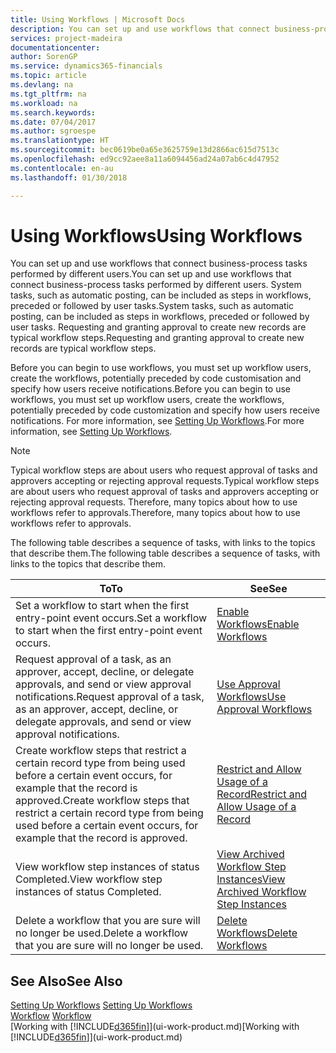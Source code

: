 ```yaml
---
title: Using Workflows | Microsoft Docs
description: You can set up and use workflows that connect business-process tasks performed by different users. System tasks, such as automatic posting, can be included as steps in workflows, preceded or followed by user tasks. Requesting and granting approval to create new records are typical workflow steps.
services: project-madeira
documentationcenter: 
author: SorenGP
ms.service: dynamics365-financials
ms.topic: article
ms.devlang: na
ms.tgt_pltfrm: na
ms.workload: na
ms.search.keywords: 
ms.date: 07/04/2017
ms.author: sgroespe
ms.translationtype: HT
ms.sourcegitcommit: bec0619be0a65e3625759e13d2866ac615d7513c
ms.openlocfilehash: ed9cc92aee8a11a6094456ad24a07ab6c4d47952
ms.contentlocale: en-au
ms.lasthandoff: 01/30/2018

---
```

# <a name="using-workflows"></a><span data-ttu-id="57d2f-105">Using Workflows</span><span class="sxs-lookup"><span data-stu-id="57d2f-105">Using Workflows</span></span>
<span data-ttu-id="57d2f-106">You can set up and use workflows that connect business-process tasks performed by different users.</span><span class="sxs-lookup"><span data-stu-id="57d2f-106">You can set up and use workflows that connect business-process tasks performed by different users.</span></span> <span data-ttu-id="57d2f-107">System tasks, such as automatic posting, can be included as steps in workflows, preceded or followed by user tasks.</span><span class="sxs-lookup"><span data-stu-id="57d2f-107">System tasks, such as automatic posting, can be included as steps in workflows, preceded or followed by user tasks.</span></span> <span data-ttu-id="57d2f-108">Requesting and granting approval to create new records are typical workflow steps.</span><span class="sxs-lookup"><span data-stu-id="57d2f-108">Requesting and granting approval to create new records are typical workflow steps.</span></span>  

 <span data-ttu-id="57d2f-109">Before you can begin to use workflows, you must set up workflow users, create the workflows, potentially preceded by code customisation and specify how users receive notifications.</span><span class="sxs-lookup"><span data-stu-id="57d2f-109">Before you can begin to use workflows, you must set up workflow users, create the workflows, potentially preceded by code customization and specify how users receive notifications.</span></span> <span data-ttu-id="57d2f-110">For more information, see [Setting Up Workflows](across-set-up-workflows.md).</span><span class="sxs-lookup"><span data-stu-id="57d2f-110">For more information, see [Setting Up Workflows](across-set-up-workflows.md).</span></span>  

> [!NOTE]  
>  <span data-ttu-id="57d2f-111">Typical workflow steps are about users who request approval of tasks and approvers accepting or rejecting approval requests.</span><span class="sxs-lookup"><span data-stu-id="57d2f-111">Typical workflow steps are about users who request approval of tasks and approvers accepting or rejecting approval requests.</span></span> <span data-ttu-id="57d2f-112">Therefore, many topics about how to use workflows refer to approvals.</span><span class="sxs-lookup"><span data-stu-id="57d2f-112">Therefore, many topics about how to use workflows refer to approvals.</span></span>  

 <span data-ttu-id="57d2f-113">The following table describes a sequence of tasks, with links to the topics that describe them.</span><span class="sxs-lookup"><span data-stu-id="57d2f-113">The following table describes a sequence of tasks, with links to the topics that describe them.</span></span>  

|<span data-ttu-id="57d2f-114">**To**</span><span class="sxs-lookup"><span data-stu-id="57d2f-114">**To**</span></span>|<span data-ttu-id="57d2f-115">**See**</span><span class="sxs-lookup"><span data-stu-id="57d2f-115">**See**</span></span>|  
|------------|-------------|  
|<span data-ttu-id="57d2f-116">Set a workflow to start when the first entry-point event occurs.</span><span class="sxs-lookup"><span data-stu-id="57d2f-116">Set a workflow to start when the first entry-point event occurs.</span></span>|[<span data-ttu-id="57d2f-117">Enable Workflows</span><span class="sxs-lookup"><span data-stu-id="57d2f-117">Enable Workflows</span></span>](across-how-to-enable-workflows.md)|  
|<span data-ttu-id="57d2f-118">Request approval of a task, as an approver, accept, decline, or delegate approvals, and send or view approval notifications.</span><span class="sxs-lookup"><span data-stu-id="57d2f-118">Request approval of a task, as an approver, accept, decline, or delegate approvals, and send or view approval notifications.</span></span>|[<span data-ttu-id="57d2f-119">Use Approval Workflows</span><span class="sxs-lookup"><span data-stu-id="57d2f-119">Use Approval Workflows</span></span>](across-how-use-approval-workflows.md)|  
|<span data-ttu-id="57d2f-120">Create workflow steps that restrict a certain record type from being used before a certain event occurs, for example that the record is approved.</span><span class="sxs-lookup"><span data-stu-id="57d2f-120">Create workflow steps that restrict a certain record type from being used before a certain event occurs, for example that the record is approved.</span></span>|[<span data-ttu-id="57d2f-121">Restrict and Allow Usage of a Record</span><span class="sxs-lookup"><span data-stu-id="57d2f-121">Restrict and Allow Usage of a Record</span></span>](across-how-to-restrict-and-allow-usage-of-a-record.md)|  
|<span data-ttu-id="57d2f-122">View workflow step instances of status Completed.</span><span class="sxs-lookup"><span data-stu-id="57d2f-122">View workflow step instances of status Completed.</span></span>|[<span data-ttu-id="57d2f-123">View Archived Workflow Step Instances</span><span class="sxs-lookup"><span data-stu-id="57d2f-123">View Archived Workflow Step Instances</span></span>](across-how-to-view-archived-workflow-step-instances.md)|  
|<span data-ttu-id="57d2f-124">Delete a workflow that you are sure will no longer be used.</span><span class="sxs-lookup"><span data-stu-id="57d2f-124">Delete a workflow that you are sure will no longer be used.</span></span>|[<span data-ttu-id="57d2f-125">Delete Workflows</span><span class="sxs-lookup"><span data-stu-id="57d2f-125">Delete Workflows</span></span>](across-how-to-delete-workflows.md)|  

## <a name="see-also"></a><span data-ttu-id="57d2f-126">See Also</span><span class="sxs-lookup"><span data-stu-id="57d2f-126">See Also</span></span>  
<span data-ttu-id="57d2f-127">[Setting Up Workflows](across-set-up-workflows.md) </span><span class="sxs-lookup"><span data-stu-id="57d2f-127">[Setting Up Workflows](across-set-up-workflows.md) </span></span>  
<span data-ttu-id="57d2f-128">[Workflow](across-workflow.md) </span><span class="sxs-lookup"><span data-stu-id="57d2f-128">[Workflow](across-workflow.md) </span></span>  
<span data-ttu-id="57d2f-129">[Working with [!INCLUDE[d365fin](includes/d365fin_md.md)]](ui-work-product.md)</span><span class="sxs-lookup"><span data-stu-id="57d2f-129">[Working with [!INCLUDE[d365fin](includes/d365fin_md.md)]](ui-work-product.md)</span></span>


